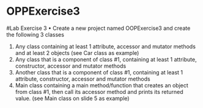 # OPPExercise3
#Lab Exercise 3
• Create a new project named OOPExercise3 and create the following 3 classes

1. Any class containing at least 1 attribute, accessor and mutator methods and at least 2 objects (see Car class as example)
2. Any class that is a component of class #1, containing at least 1 attribute, constructor, accessor and mutator methods
3. Another class that is a component of class #1, containing at least 1 attribute, constructor, accessor and mutator methods
4. Main class containing a main method/function that creates an object from class #1, then call its accessor method and prints its returned value. (see Main class on slide 5 as example)
